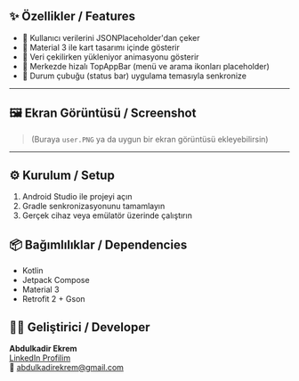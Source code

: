 
## ✨ Özellikler / Features

- 👤 Kullanıcı verilerini JSONPlaceholder'dan çeker  
- 🎨 Material 3 ile kart tasarımı içinde gösterir  
- 🔄 Veri çekilirken yükleniyor animasyonu gösterir  
- 📱 Merkezde hizalı TopAppBar (menü ve arama ikonları placeholder)  
- 🎨 Durum çubuğu (status bar) uygulama temasıyla senkronize

---

## 🖼️ Ekran Görüntüsü / Screenshot

> (Buraya `user.PNG` ya da uygun bir ekran görüntüsü ekleyebilirsin)

---

## ⚙️ Kurulum / Setup

1. Android Studio ile projeyi açın  
2. Gradle senkronizasyonunu tamamlayın  
3. Gerçek cihaz veya emülatör üzerinde çalıştırın

## 📦 Bağımlılıklar / Dependencies

- Kotlin  
- Jetpack Compose  
- Material 3  
- Retrofit 2 + Gson  

## 👨‍💻 Geliştirici / Developer

**Abdulkadir Ekrem**  
[LinkedIn Profilim](https://www.linkedin.com/in/abdulkadirekrem)  
📧 abdulkadirekrem@gmail.com




